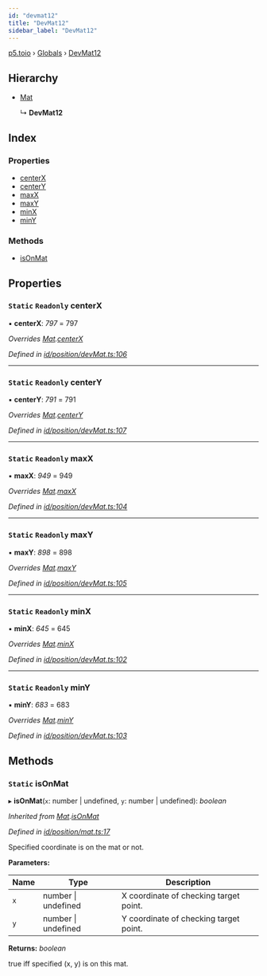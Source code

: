 ```yaml
---
id: "devmat12"
title: "DevMat12"
sidebar_label: "DevMat12"
---
```


[p5.toio](../index.md) › [Globals](../globals.md) › [DevMat12](devmat12.md)

## Hierarchy

* [Mat](mat.md)

  ↳ **DevMat12**

## Index

### Properties

* [centerX](devmat12.md#static-readonly-centerx)
* [centerY](devmat12.md#static-readonly-centery)
* [maxX](devmat12.md#static-readonly-maxx)
* [maxY](devmat12.md#static-readonly-maxy)
* [minX](devmat12.md#static-readonly-minx)
* [minY](devmat12.md#static-readonly-miny)

### Methods

* [isOnMat](devmat12.md#static-isonmat)

## Properties

### `Static` `Readonly` centerX

▪ **centerX**: *797* = 797

*Overrides [Mat](mat.md).[centerX](mat.md#static-protected-centerx)*

*Defined in [id/position/devMat.ts:106](https://github.com/tetunori/p5.toio/blob/7e9fa1c/src/id/position/devMat.ts#L106)*

___

### `Static` `Readonly` centerY

▪ **centerY**: *791* = 791

*Overrides [Mat](mat.md).[centerY](mat.md#static-protected-centery)*

*Defined in [id/position/devMat.ts:107](https://github.com/tetunori/p5.toio/blob/7e9fa1c/src/id/position/devMat.ts#L107)*

___

### `Static` `Readonly` maxX

▪ **maxX**: *949* = 949

*Overrides [Mat](mat.md).[maxX](mat.md#static-protected-maxx)*

*Defined in [id/position/devMat.ts:104](https://github.com/tetunori/p5.toio/blob/7e9fa1c/src/id/position/devMat.ts#L104)*

___

### `Static` `Readonly` maxY

▪ **maxY**: *898* = 898

*Overrides [Mat](mat.md).[maxY](mat.md#static-protected-maxy)*

*Defined in [id/position/devMat.ts:105](https://github.com/tetunori/p5.toio/blob/7e9fa1c/src/id/position/devMat.ts#L105)*

___

### `Static` `Readonly` minX

▪ **minX**: *645* = 645

*Overrides [Mat](mat.md).[minX](mat.md#static-protected-minx)*

*Defined in [id/position/devMat.ts:102](https://github.com/tetunori/p5.toio/blob/7e9fa1c/src/id/position/devMat.ts#L102)*

___

### `Static` `Readonly` minY

▪ **minY**: *683* = 683

*Overrides [Mat](mat.md).[minY](mat.md#static-protected-miny)*

*Defined in [id/position/devMat.ts:103](https://github.com/tetunori/p5.toio/blob/7e9fa1c/src/id/position/devMat.ts#L103)*

## Methods

### `Static` isOnMat

▸ **isOnMat**(`x`: number | undefined, `y`: number | undefined): *boolean*

*Inherited from [Mat](mat.md).[isOnMat](mat.md#static-isonmat)*

*Defined in [id/position/mat.ts:17](https://github.com/tetunori/p5.toio/blob/7e9fa1c/src/id/position/mat.ts#L17)*

Specified coordinate is on the mat or not.

**Parameters:**

Name | Type | Description |
------ | ------ | ------ |
`x` | number &#124; undefined | X coordinate of checking target point. |
`y` | number &#124; undefined | Y coordinate of checking target point.  |

**Returns:** *boolean*

true iff specified (x, y) is on this mat.
